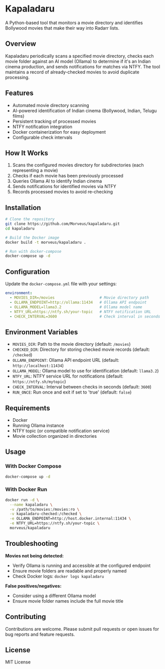 # Kapaladaru

A Python-based tool that monitors a movie directory and identifies Bollywood movies that make their way into Radarr lists.

## Overview

Kapaladaru periodically scans a specified movie directory, checks each movie folder against an AI model (Ollama) to determine if it's an Indian cinema production, and sends notifications for matches via NTFY. The tool maintains a record of already-checked movies to avoid duplicate processing.

## Features

- Automated movie directory scanning
- AI-powered identification of Indian cinema (Bollywood, Indian, Telugu films)
- Persistent tracking of processed movies
- NTFY notification integration
- Docker containerization for easy deployment
- Configurable check intervals

## How It Works

1. Scans the configured movies directory for subdirectories (each representing a movie)
2. Checks if each movie has been previously processed
3. Queries Ollama AI to identify Indian cinema
4. Sends notifications for identified movies via NTFY
5. Records processed movies to avoid re-checking

## Installation

```bash
# Clone the repository
git clone https://github.com/Morveus/kapaladaru.git
cd kapaladaru

# Build the Docker image
docker build -t morveus/kapaladaru .

# Run with docker-compose
docker-compose up -d
```

## Configuration

Update the `docker-compose.yml` file with your settings:

```yaml
environment:
  - MOVIES_DIR=/movies                    # Movie directory path
  - OLLAMA_ENDPOINT=http://ollama:11434   # Ollama API endpoint
  - OLLAMA_MODEL=llama3.2                 # Ollama model name
  - NTFY_URL=https://ntfy.sh/your-topic   # NTFY notification URL
  - CHECK_INTERVAL=3600                   # Check interval in seconds
```

## Environment Variables

- `MOVIES_DIR`: Path to the movie directory (default: `/movies`)
- `CHECKED_DIR`: Directory for storing checked movie records (default: `/checked`)
- `OLLAMA_ENDPOINT`: Ollama API endpoint URL (default: `http://localhost:11434`)
- `OLLAMA_MODEL`: Ollama model to use for identification (default: `llama3.2`)
- `NTFY_URL`: NTFY service URL for notifications (default: `https://ntfy.sh/mytopic`)
- `CHECK_INTERVAL`: Interval between checks in seconds (default: `3600`)
- `RUN_ONCE`: Run once and exit if set to 'true' (default: `false`)

## Requirements

- Docker
- Running Ollama instance
- NTFY topic (or compatible notification service)
- Movie collection organized in directories

## Usage

### With Docker Compose

```bash
docker-compose up -d
```

### With Docker Run

```bash
docker run -d \
  --name kapaladaru \
  -v /path/to/movies:/movies:ro \
  -v kapaladaru-checked:/checked \
  -e OLLAMA_ENDPOINT=http://host.docker.internal:11434 \
  -e NTFY_URL=https://ntfy.sh/your-topic \
  morveus/kapaladaru
```

## Troubleshooting

**Movies not being detected:**
- Verify Ollama is running and accessible at the configured endpoint
- Ensure movie folders are readable and properly named
- Check Docker logs: `docker logs kapaladaru`

**False positives/negatives:**
- Consider using a different Ollama model
- Ensure movie folder names include the full movie title

## Contributing

Contributions are welcome. Please submit pull requests or open issues for bug reports and feature requests.

## License

MIT License
